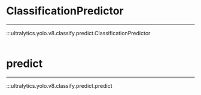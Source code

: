 # ClassificationPredictor
---
:::ultralytics.yolo.v8.classify.predict.ClassificationPredictor
<br><br>

# predict
---
:::ultralytics.yolo.v8.classify.predict.predict
<br><br>
